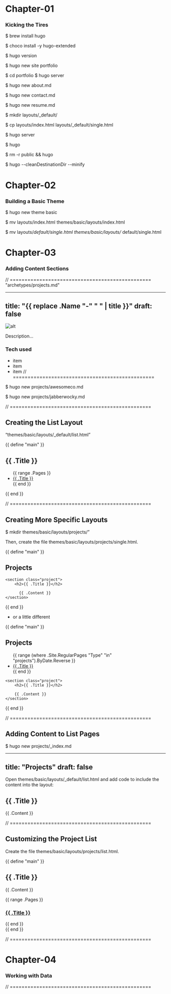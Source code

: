 # Chapter-01

### Kicking the Tires

$ brew install hugo 

$ choco install -y hugo-extended 

$ hugo version

$ hugo new site portfolio 

$ cd portfolio $ hugo server

$ hugo new about.md 

$ hugo new contact.md 

$ hugo new resume.md

$ mkdir layouts/_default/ 

$ cp layouts/index.html layouts/_default/single.html

$ hugo server

$ hugo 

$ rm -r public && hugo 

$ hugo --cleanDestinationDir --minify

<!--  ==============================  -->

# Chapter-02

### Building a Basic Theme


$ hugo new theme basic

$ mv layouts/index.html themes/basic/layouts/index.html 

$ mv layouts/_default/single.html themes/basic/layouts/_
default/single.html

<!--  ==============================  -->

# Chapter-03

### Adding Content Sections

// ================================================
"archetypes/projects.md"

---
title: "{{ replace .Name "-" " " | title }}"
draft: false
---

![alt](https://via.placeholder.com/640x140)

Description...

### Tech used

* item
* item
* item // ================================================

$ hugo new projects/awesomeco.md 

$ hugo new projects/jabberwocky.md

// ================================================

## Creating the List Layout

“themes/basic/layouts/_default/list.html”

{{ define "main" }}
<h2>{{ .Title }}</h2>
  <ul>
	    {{ range .Pages }}
	      <li><a href="{{ .RelPermalink }}">{{ .Title }}</a></li>
	    {{ end }}
	  </ul>

{{ end }}

// ================================================

## Creating More Specific Layouts

$ mkdir themes/basic/layouts/projects/”

Then, create the file themes/basic/layouts/projects/single.html.

{{ define "main" }}
<div class="project-container">
    <section class="project-list">
        <h2>Projects</h2>
    </section>

    <section class="project">
        <h2>{{ .Title }}</h2>

	      {{ .Content }}
    </section>

</div>
{{ end }}

* or a little different

{{ define "main" }}
<div class="project-container">
    <section class="project-list">
        <h2>Projects</h2>
        <ul>
            {{ range (where .Site.RegularPages "Type" "in" "projects").ByDate.Reverse }}
            <li><a href="{{ .RelPermalink }}">{{ .Title }}</a></li>
            {{ end }}
        </ul>
    </section>

    <section class="project">
        <h2>{{ .Title }}</h2>

        {{ .Content }}
    </section>

</div>
{{ end }}

// ================================================

## Adding Content to List Pages

$ hugo new projects/_index.md

---
title: "Projects"
draft: false
---

Open themes/basic/layouts/_default/list.html and add code to include the content into the layout:

<h2>{{ .Title }}</h2>

{{ .Content }}

// ================================================

## Customizing the Project List

Create the file themes/basic/layouts/projects/list.html.

{{ define "main" }}
    <h2>{{ .Title }}</h2>
    {{ .Content }}
<section class="projects">
    {{ range .Pages }}
    <section class="project">
        <h3><a href="{{ .RelPermalink }}">{{ .Title }}</a></h3>
    </section>
{{ end }}
</section>
{{ end }}

// ================================================

<!--  ==============================  -->
# Chapter-04

### Working with Data

// ================================================
